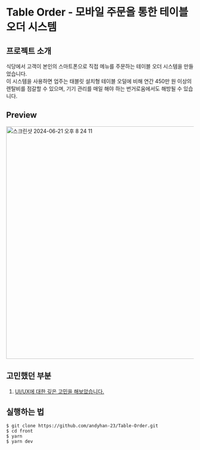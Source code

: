 # Table Order - 모바일 주문을 통한 테이블 오더 시스템

## 프로젝트 소개
식당에서 고객이 본인의 스마트폰으로 직접 메뉴를 주문하는 테이블 오더 시스템을 만들었습니다.
<br />
이 시스템을 사용하면 업주는 태블릿 설치형 테이블 오덜에 비해 연간 450만 원 이상의 렌탈비를 점갈할 수 있으며, 기기 관리를 매일 해야 하는 번거로움에서도 해방될 수 있습니다.

## Preview
<img width="625" alt="스크린샷 2024-06-21 오후 8 24 11" src="https://github.com/andyhan-23/Table-Order/assets/98483125/f1661baf-9ec8-48b6-8509-19ae1549b0b2">

## 고민했던 부분
1. [UI/UX에 대한 깊은 고민을 해보았습니다.](https://velog.io/@kungfuk11/%EC%89%BD%EA%B3%A0-%EC%A7%81%EA%B4%80%EC%A0%81%EC%9D%B8-UIUX)

## 실행하는 법
```
$ git clone https://github.com/andyhan-23/Table-Order.git
$ cd front
$ yarn
$ yarn dev
```
